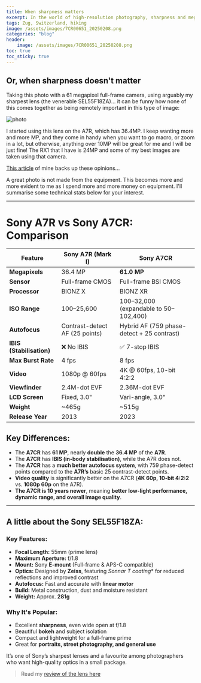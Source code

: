 ```yaml
---
title: When sharpness matters
excerpt: In the world of high-resolution photography, sharpness and megapixels often take centre stage. However, as I reflect on my experience with Sony’s powerful A7CR and its impressive 61 MP sensor, I realise that sometimes, it’s not the technical specs that matter most. For this image, shot with my sharpest lens, the SEL55F18ZA, it’s the atmosphere, the moment, and the feeling that take precedence. Gear is just a tool — the art of photography lies in the story we capture, not in the megapixels we use to do so.
tags: Zug, Switzerland, hiking
image: /assets/images/7CR00651_20250208.png
categories: "blog"
header:
    image: /assets/images/7CR00651_20250208.png
toc: true
toc_sticky: true
---
```


## Or, when sharpness doesn't matter

Taking this photo with a 61 megapixel full-frame camera, using arguably my sharpest lens (the venerable SEL55F18ZA)... it can be funny how none of this comes together as being remotely important in this type of image:

![photo](/assets/images/7CR00651_20250208.png)

I started using this lens on the A7R, which has 36.4MP. I keep wanting more and more MP, and they come in handy when you want to go macro, or zoom in a lot, but otherwise, anything over 10MP will be great for me and I will be just fine! The RX1 that I have is 24MP and some of my best images are taken using that camera. 

[This article](http://www.martinirwinphotography.com/blog/2014/04/13/a7r-vs-rx1.html) of mine backs up these opinions...

A great photo is not made from the equipment. This becomes more and more evident to me as I spend more and more money on equipment. I'll summarise some technical stats below for your interest.

***

# Sony A7R vs Sony A7CR: Comparison

| Feature         | Sony A7R (Mark I) | Sony A7CR |
|---------------|------------------|-----------|
| **Megapixels** | 36.4 MP | **61.0 MP** |
| **Sensor** | Full-frame CMOS | Full-frame BSI CMOS |
| **Processor** | BIONZ X | BIONZ XR |
| **ISO Range** | 100–25,600 | 100–32,000 (expandable to 50–102,400) |
| **Autofocus** | Contrast-detect AF (25 points) | Hybrid AF (759 phase-detect + 25 contrast) |
| **IBIS (Stabilisation)** | ❌ No IBIS | ✅ 7-stop IBIS |
| **Max Burst Rate** | 4 fps | 8 fps |
| **Video** | 1080p @ 60fps | 4K @ 60fps, 10-bit 4:2:2 |
| **Viewfinder** | 2.4M-dot EVF | 2.36M-dot EVF |
| **LCD Screen** | Fixed, 3.0" | Vari-angle, 3.0" |
| **Weight** | ~465g | ~515g |
| **Release Year** | 2013 | 2023 |

## Key Differences:
- The **A7CR** has **61 MP**, nearly **double** the **36.4 MP** of the **A7R**.  
- The **A7CR** has **IBIS (in-body stabilisation)**, while the A7R does not.  
- The **A7CR** has a **much better autofocus system**, with 759 phase-detect points compared to the **A7R’s** basic 25 contrast-detect points.  
- **Video quality** is significantly better on the A7CR (**4K 60p, 10-bit 4:2:2** vs. **1080p 60p** on the A7R).  
- **The A7CR is 10 years newer**, meaning **better low-light performance, dynamic range, and overall image quality**.  

***

## A little about the <strong>Sony SEL55F18ZA</strong>:

### Key Features:
- **Focal Length:** 55mm (prime lens)  
- **Maximum Aperture:** f/1.8  
- **Mount:** Sony **E-mount** (Full-frame & APS-C compatible)  
- **Optics:** Designed by **Zeiss**, featuring **Sonnar T* coating** for reduced reflections and improved contrast  
- **Autofocus:** Fast and accurate with **linear motor**  
- **Build:** Metal construction, dust and moisture resistant  
- **Weight:** Approx. **281g**  

### Why It's Popular:
- Excellent **sharpness**, even wide open at f/1.8  
- Beautiful **bokeh** and subject isolation  
- Compact and lightweight for a full-frame prime  
- Great for **portraits, street photography, and general use**  

It’s one of Sony’s sharpest lenses and a favourite among photographers who want high-quality optics in a small package.

>Read my [review of the lens here](/review/sony-zeiss-sonnar-t-fe-55mm-f18-za-review)

